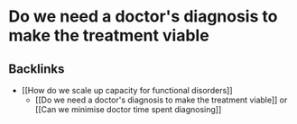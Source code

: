 # Do we need a doctor's diagnosis to make the treatment viable
## Backlinks
* [[How do we scale up capacity for functional disorders]]
	* [[Do we need a doctor's diagnosis to make the treatment viable]] or [[Can we minimise doctor time spent diagnosing]]

<!-- #service #service/research-idea/2. shapeable# -->

<!-- {BearID:87846A33-FB4D-4F7E-8558-077BD7F34AF2-29936-00001C4A2F9EECBA} -->
